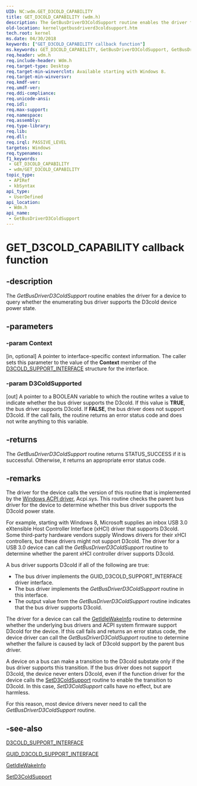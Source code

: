 ```yaml
---
UID: NC:wdm.GET_D3COLD_CAPABILITY
title: GET_D3COLD_CAPABILITY (wdm.h)
description: The GetBusDriverD3ColdSupport routine enables the driver for a device to query whether the enumerating bus driver supports the D3cold device power state.
old-location: kernel\getbusdriverd3coldsupport.htm
tech.root: kernel
ms.date: 04/30/2018
keywords: ["GET_D3COLD_CAPABILITY callback function"]
ms.keywords: GET_D3COLD_CAPABILITY, GetBusDriverD3ColdSupport, GetBusDriverD3ColdSupport routine [Kernel-Mode Driver Architecture], kernel.getbusdriverd3coldsupport, wdm/GetBusDriverD3ColdSupport
req.header: wdm.h
req.include-header: Wdm.h
req.target-type: Desktop
req.target-min-winverclnt: Available starting with Windows 8.
req.target-min-winversvr: 
req.kmdf-ver: 
req.umdf-ver: 
req.ddi-compliance: 
req.unicode-ansi: 
req.idl: 
req.max-support: 
req.namespace: 
req.assembly: 
req.type-library: 
req.lib: 
req.dll: 
req.irql: PASSIVE_LEVEL
targetos: Windows
req.typenames: 
f1_keywords:
 - GET_D3COLD_CAPABILITY
 - wdm/GET_D3COLD_CAPABILITY
topic_type:
 - APIRef
 - kbSyntax
api_type:
 - UserDefined
api_location:
 - Wdm.h
api_name:
 - GetBusDriverD3ColdSupport
---
```


# GET_D3COLD_CAPABILITY callback function


## -description

The <i>GetBusDriverD3ColdSupport</i> routine enables the driver for a device to query whether the enumerating bus driver supports the D3cold device power state.

## -parameters

### -param Context 

[in, optional]
A pointer to interface-specific context information. The caller sets this parameter to the value of the <b>Context</b> member of the <a href="/windows-hardware/drivers/ddi/wdm/ns-wdm-_d3cold_support_interface">D3COLD_SUPPORT_INTERFACE</a> structure for the interface.

### -param D3ColdSupported 

[out]
A pointer to a BOOLEAN variable to which the routine writes a value to indicate whether the bus driver supports the D3cold. If this value is <b>TRUE</b>, the bus driver supports D3cold. If <b>FALSE</b>, the bus driver does not support D3cold. If the call fails, the routine returns an error status code and does not write anything to this variable.

## -returns

The <i>GetBusDriverD3ColdSupport</i> routine returns STATUS_SUCCESS if it is successful. Otherwise, it returns an appropriate error status code.

## -remarks

The driver for the device calls the version of this routine that is implemented by the <a href="/windows-hardware/drivers/kernel/acpi-driver">Windows ACPI driver</a>, Acpi.sys. This routine checks the parent bus driver for the device to determine whether this bus driver supports the D3cold power state.

For example, starting with Windows 8, Microsoft supplies an inbox USB 3.0 eXtensible Host Controller Interface (xHCI) driver that supports D3cold. Some third-party hardware vendors supply Windows drivers for their xHCI controllers, but these drivers might not support D3cold. The driver for a USB 3.0 device can call the <i>GetBusDriverD3ColdSupport</i> routine to determine whether the parent xHCI controller driver supports D3cold.

A bus driver supports D3cold if all of the following are true:

<ul>
<li>The bus driver implements the GUID_D3COLD_SUPPORT_INTERFACE driver interface.</li>
<li>The bus driver implements the <i>GetBusDriverD3ColdSupport</i> routine in this interface.</li>
<li>The output value from the <i>GetBusDriverD3ColdSupport</i> routine indicates that the bus driver supports D3cold.</li>
</ul>
The driver for a device can call the <a href="/windows-hardware/drivers/ddi/wdm/nc-wdm-get_idle_wake_info">GetIdleWakeInfo</a> routine to determine whether the underlying bus drivers and ACPI system firmware support D3cold for the device. If this call fails and returns an error status code, the device driver can call the <i>GetBusDriverD3ColdSupport</i> routine to determine whether the failure is caused by lack of D3cold support by the parent bus driver.

A device on a bus can make a transition to the D3cold substate only if the bus driver supports this transition. If the bus driver does not support D3cold, the device never enters D3cold, even if the function driver for the device calls the <a href="/windows-hardware/drivers/ddi/wdm/nc-wdm-set_d3cold_support">SetD3ColdSupport</a> routine to enable the transition to D3cold. In this case, <i>SetD3ColdSupport</i> calls have no effect, but are harmless.

For this reason, most device drivers never need to call the <i>GetBusDriverD3ColdSupport</i> routine.

## -see-also

<a href="/windows-hardware/drivers/ddi/wdm/ns-wdm-_d3cold_support_interface">D3COLD_SUPPORT_INTERFACE</a>



<a href="https://msdn.microsoft.com/library/windows/hardware/hh967714">GUID_D3COLD_SUPPORT_INTERFACE</a>



<a href="/windows-hardware/drivers/ddi/wdm/nc-wdm-get_idle_wake_info">GetIdleWakeInfo</a>



<a href="/windows-hardware/drivers/ddi/wdm/nc-wdm-set_d3cold_support">SetD3ColdSupport</a>
